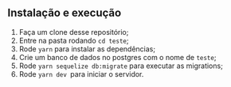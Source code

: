 ##  Instalação e execução

1. Faça um clone desse repositório;
2. Entre na pasta rodando `cd teste`;
3. Rode `yarn` para instalar as dependências;
4. Crie um banco de dados no postgres com o nome de `teste`;
5. Rode `yarn sequelize db:migrate` para executar as migrations;
6. Rode `yarn dev `para iniciar o servidor.


